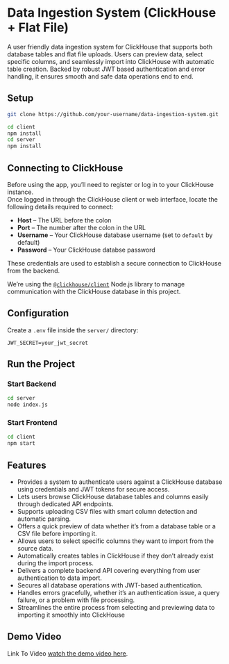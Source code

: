 # Data Ingestion System (ClickHouse + Flat File)

A user friendly data ingestion system for ClickHouse that supports both database tables and flat file uploads. Users can preview data, select specific columns, and seamlessly import into ClickHouse with automatic table creation. Backed by robust JWT based authentication and error handling, it ensures smooth and safe data operations end to end.

## Setup

```bash
git clone https://github.com/your-username/data-ingestion-system.git

cd client
npm install
cd server
npm install
```

## Connecting to ClickHouse

Before using the app, you’ll need to register or log in to your ClickHouse instance.  
Once logged in through the ClickHouse client or web interface, locate the following details required to connect:

- **Host** – The URL before the colon  
- **Port** – The number after the colon in the URL  
- **Username** – Your ClickHouse database username (set to `default` by default) 
- **Password** – Your ClickHouse databse password

These credentials are used to establish a secure connection to ClickHouse from the backend.

We’re using the [`@clickhouse/client`](https://www.npmjs.com/package/@clickhouse/client) Node.js library to manage communication with the ClickHouse database in this project.


## Configuration

Create a `.env` file inside the `server/` directory:

```env
JWT_SECRET=your_jwt_secret
```

## Run the Project

### Start Backend
```bash
cd server
node index.js
```

### Start Frontend
```bash
cd client
npm start
```

## Features
- Provides a system to authenticate users against a ClickHouse database using credentials and JWT tokens for secure access.
- Lets users browse ClickHouse database tables and columns easily through dedicated API endpoints.
- Supports uploading CSV files with smart column detection and automatic parsing.
- Offers a quick preview of data whether it’s from a database table or a CSV file before importing it.
- Allows users to select specific columns they want to import from the source data.
- Automatically creates tables in ClickHouse if they don’t already exist during the import process.
- Delivers a complete backend API covering everything from user authentication to data import.
- Secures all database operations with JWT-based authentication.
- Handles errors gracefully, whether it’s an authentication issue, a query failure, or a problem with file processing.
- Streamlines the entire process from selecting and previewing data to importing it smoothly into ClickHouse

## Demo Video

Link To Video [watch the demo video here](https://drive.google.com/file/d/170OHWj1SmaEGr0XF-agwUA1NHnhwhgHE/view?usp=sharing).

